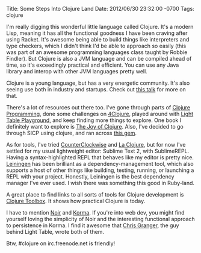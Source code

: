 Title: Some Steps Into Clojure Land
Date: 2012/06/30 23:32:00 -0700
Tags: clojure


I'm really digging this wonderful little language called Clojure. It's a modern 
Lisp, meaning it has all the functional goodness I have been craving after 
using Racket. It's awesome being able to build things like interpreters and 
type checkers, which I didn't think I'd be able to approach so easily (this 
was part of an awesome programming languages class taught by Robbie Findler). 
But Clojure is also a JVM language and can be compiled ahead of time, so it's 
exceedingly practical and efficient. You can use any Java library and interop 
with other JVM languages pretty well.

Clojure is a young language, but has a very energetic community. It's also 
seeing use both in industry and startups. Check out [this talk][1] for more 
on that.

There's a lot of resources out there too. I've gone through parts of [Clojure 
Programming][2], done some challenges on [4Clojure][3], played around
with [Light 
Table Playground][4], and keep finding more things to explore. One book I definitely 
want to explore is [The Joy of Clojure][5]. Also, I've decided to go through 
SICP using clojure, and ran across [this gem][6].

As for tools, I've tried [CounterClockwise][7] and [La Clojure][8], but for 
now I've settled for my usual lightweight editor: Sublime Text 2, with SublimeREPL. 
Having a syntax-highlighted REPL that behaves like my editor is pretty
nice. [Leiningen][9] has 
been brilliant as a dependency-management tool, which also supports a host 
of other things like building, testing, running, or launching a REPL with your 
project. Honestly, Leiningen is the best dependency manager I've ever used. 
I wish there was something this good in Ruby-land.

A great place to find links to all sorts of tools for Clojure
development is [Clojure 
Toolbox][10]. It shows how practical Clojure is today.

I have to mention [Noir][11] and [Korma][12]. If you're into web dev, you might 
find yourself loving the simplicity of Noir and the interesting functional 
approach to persistence in Korma. I find it awesome that [Chris Granger][13], 
the guy behind Light Table, wrote both of them.

Btw, #clojure on irc.freenode.net is friendly!


[1]: http://www.infoq.com/presentations/Clojure-powered-Startups

[2]: http://www.clojurebook.com/

[3]: http://www.4clojure.com/

[4]: http://www.chris-granger.com/2012/06/24/its-playtime/

[5]: http://joyofclojure.com/

[6]: http://sicpinclojure.com/

[7]: http://code.google.com/p/counterclockwise/

[8]: http://devnet.jetbrains.net/community/idea/clojure

[9]: https://github.com/technomancy/leiningen/

[10]: http://www.clojure-toolbox.com/

[11]: http://webnoir.org/

[12]: http://sqlkorma.com/

[13]: http://chris-granger.com/
